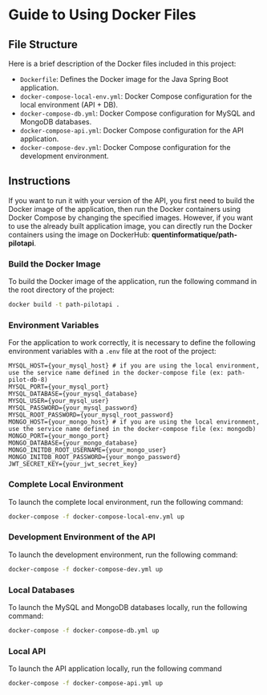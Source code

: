 # Guide to Using Docker Files

## File Structure

Here is a brief description of the Docker files included in this project:

- `Dockerfile`: Defines the Docker image for the Java Spring Boot application.
- `docker-compose-local-env.yml`: Docker Compose configuration for the local environment (API + DB).
- `docker-compose-db.yml`: Docker Compose configuration for MySQL and MongoDB databases.
- `docker-compose-api.yml`: Docker Compose configuration for the API application.
- `docker-compose-dev.yml`: Docker Compose configuration for the development environment.

## Instructions

If you want to run it with your version of the API, you first need to build the Docker image of the application, then run the Docker containers using Docker Compose by changing the specified images. However, if you want to use the already built application image, you can directly run the Docker containers using the image on DockerHub: **quentinformatique/path-pilotapi**.

### Build the Docker Image

To build the Docker image of the application, run the following command in the root directory of the project:

```sh
docker build -t path-pilotapi .
```

### Environment Variables

For the application to work correctly, it is necessary to define the following environment variables with a `.env` file at the root of the project:

```.env
MYSQL_HOST={your_mysql_host} # if you are using the local environment, use the service name defined in the docker-compose file (ex: path-pilot-db-8)
MYSQL_PORT={your_mysql_port}
MYSQL_DATABASE={your_mysql_database}
MYSQL_USER={your_mysql_user}
MYSQL_PASSWORD={your_mysql_password}
MYSQL_ROOT_PASSWORD={your_mysql_root_password}
MONGO_HOST={your_mongo_host} # if you are using the local environment, use the service name defined in the docker-compose file (ex: mongodb)
MONGO_PORT={your_mongo_port}
MONGO_DATABASE={your_mongo_database}
MONGO_INITDB_ROOT_USERNAME={your_mongo_user}
MONGO_INITDB_ROOT_PASSWORD={your_mongo_password}
JWT_SECRET_KEY={your_jwt_secret_key}
```

### Complete Local Environment

To launch the complete local environment, run the following command:

```sh
docker-compose -f docker-compose-local-env.yml up
```

### Development Environment of the API

To launch the development environment, run the following command:

```sh
docker-compose -f docker-compose-dev.yml up
```

### Local Databases

To launch the MySQL and MongoDB databases locally, run the following command:

```sh
docker-compose -f docker-compose-db.yml up
```

### Local API

To launch the API application locally, run the following command

```sh
docker-compose -f docker-compose-api.yml up
```
